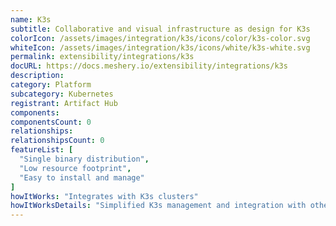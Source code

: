 ```yaml
---
name: K3s
subtitle: Collaborative and visual infrastructure as design for K3s
colorIcon: /assets/images/integration/k3s/icons/color/k3s-color.svg
whiteIcon: /assets/images/integration/k3s/icons/white/k3s-white.svg
permalink: extensibility/integrations/k3s
docURL: https://docs.meshery.io/extensibility/integrations/k3s
description: 
category: Platform
subcategory: Kubernetes
registrant: Artifact Hub
components: 
componentsCount: 0
relationships: 
relationshipsCount: 0
featureList: [
  "Single binary distribution",
  "Low resource footprint",
  "Easy to install and manage"
]
howItWorks: "Integrates with K3s clusters"
howItWorksDetails: "Simplified K3s management and integration with other Kubernetes tools"
---
```

